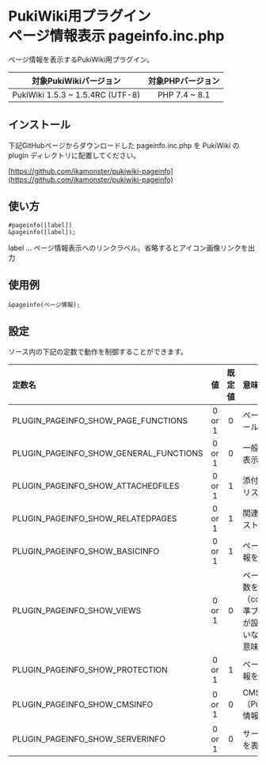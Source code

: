 # PukiWiki用プラグイン<br>ページ情報表示 pageinfo.inc.php

ページ情報を表示するPukiWiki用プラグイン。

|対象PukiWikiバージョン|対象PHPバージョン|
|:---:|:---:|
|PukiWiki 1.5.3 ~ 1.5.4RC (UTF-8)|PHP 7.4 ~ 8.1|

## インストール

下記GitHubページからダウンロードした pageinfo.inc.php を PukiWiki の plugin ディレクトリに配置してください。

[https://github.com/ikamonster/pukiwiki-pageinfo](https://github.com/ikamonster/pukiwiki-pageinfo)

## 使い方

```
#pageinfo([label])
&pageinfo([label]);
```

label … ページ情報表示へのリンクラベル。省略するとアイコン画像リンクを出力

## 使用例

```
&pageinfo(ページ情報);
```

## 設定

ソース内の下記の定数で動作を制御することができます。

|定数名|値|既定値|意味|
|:---|:---:|:---:|:---|
|PLUGIN_PAGEINFO_SHOW_PAGE_FUNCTIONS| 0 or 1| 0|ページ操作ツールを表示|
|PLUGIN_PAGEINFO_SHOW_GENERAL_FUNCTIONS| 0 or 1| 0|一般ツールを表示|
|PLUGIN_PAGEINFO_SHOW_ATTACHEDFILES| 0 or 1| 1|添付ファイルリストを表示|
|PLUGIN_PAGEINFO_SHOW_RELATEDPAGES| 0 or 1| 1|関連ページリストを表示|
|PLUGIN_PAGEINFO_SHOW_BASICINFO| 0 or 1| 1|ページ基本情報を表示|
|PLUGIN_PAGEINFO_SHOW_VIEWS| 0 or 1| 0|ページ閲覧回数を表示（counter標準プラグインが設置されていなければ無意味）|
|PLUGIN_PAGEINFO_SHOW_PROTECTION| 0 or 1| 1|ページ保護情報を表示|
|PLUGIN_PAGEINFO_SHOW_CMSINFO| 0 or 1| 0|CMS（PukiWiki）情報を表示|
|PLUGIN_PAGEINFO_SHOW_SERVERINFO| 0 or 1| 0|サーバー情報を表示|
